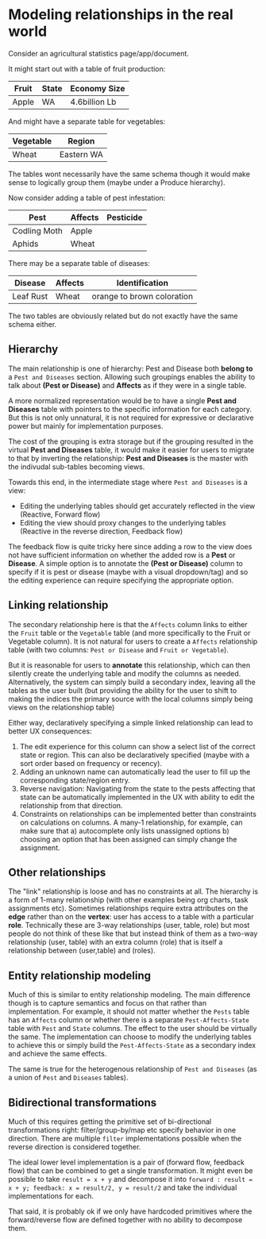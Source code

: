 # Modeling relationships in the real world

Consider an agricultural statistics page/app/document.

It might start out with a table of fruit production:

| Fruit | State | Economy Size |
| ----- | ----- | ------------ |
| Apple | WA    | 4.6billion Lb  |

And might have a separate table for vegetables:

| Vegetable | Region |
| --------- | ------ |
| Wheat     | Eastern WA |


The tables wont necessarily have the same schema though it would make sense to logically group them (maybe under a Produce hierarchy).

Now consider adding a table of pest infestation:

| Pest | Affects | Pesticide |
| ---- | ------- | ------- |
| Codling Moth | Apple |  |
| Aphids | Wheat | |

There may be a separate table of diseases:

| Disease | Affects | Identification |
| ------- | ------- | -------------- |
| Leaf Rust | Wheat | orange to brown coloration |

The two tables are obviously related but do not exactly have the same schema either.

## Hierarchy

The main relationship is one of hierarchy: Pest and Disease both **belong to** a `Pest and Diseases` section.  Allowing such groupings enables the ability to talk about **(Pest or Disease)** and **Affects** as if they were in a single table.

A more normalized representation would be to have a single **Pest and Diseases** table with pointers to the specific information for each category.  But this is not only unnatural, it is not required for expressive or declarative power but mainly for implementation purposes.

The cost of the grouping is extra storage but if the grouping resulted in the virtual **Pest and Diseases** table, it would make it easier for users to migrate to that by inverting the relationship:  **Pest and Diseases** is the master with the indivudal sub-tables becoming views.

Towards this end, in the intermediate stage where `Pest and Diseases` is a view:
* Editing the underlying tables should get accurately reflected in the view (Reactive, Forward flow)
* Editing the view should proxy changes to the underlying tables (Reactive in the reverse direction, Feedback flow)

The feedback flow is quite tricky here since adding a row to the view does not have sufficient information on whether the added row is a **Pest** or **Disease**.  A simple option is to annotate the **(Pest or Disease)** column to specify if it is pest  or disease (maybe with a visual dropdown/tag) and so the editing experience can require specifying the appropriate option.

## Linking relationship

The secondary relationship here is that the `Affects` column links to either the `Fruit` table or the `Vegetable` table (and more specifically to the Fruit or Vegetable column).  It is not natural for users to create a  `Affects` relationship table (with two columns: `Pest or Disease` and `Fruit or Vegetable`).

But it is reasonable for users to **annotate** this relationship, which can then silently create the underlying table and modify the columns as needed.  Alternatively, the system can simply build a secondary index, leaving all the tables as the user built (but providing  the ability for the user to shift to making the indices the primary source with the local columns simply being views on the relationshiop table)

Either way, declaratively specifying a simple linked relationship can lead to better UX consequences:

1. The edit experience for this column can show a select list of the correct state or region.   This can also be declaratively specified (maybe with a sort order based on frequency or recency).
2. Adding an unknown name can automatically lead the user to fill up the corresponding state/region entry.
3. Reverse navigation: Navigating from the state to the pests affecting that state can be automatically implemented in the UX with ability to edit the relationship from that direction.
4. Constraints on relationships can be implemented better than constraints on calculations on columns.  A many-1 relationship, for example, can make sure that a) autocomplete only lists unassigned options b) choosing an option that has been assigned can simply change the assignment.

## Other relationships

The "link" relationship is loose and has no constraints at all. The hierarchy is a form of 1-many relationship (with other examples being org charts, task assignments etc).  Sometimes relationships require extra attributes on the **edge** rather than on the **vertex**: user has access to a table with a particular **role**.  Technically these are 3-way relationships (user, table, role) but most people do not think of these like that  but instead think of them as a two-way relationship (user, table) with an extra column (role) that is itself a relationship between (user,table) and (roles).

## Entity relationship modeling

Much of this is similar to entity relationship modeling.  The main difference though is to capture semantics and focus on that rather than implementation.  For example, it should not matter whether the `Pests` table has an `Affects` column or whether there is a separate `Pest-Affects-State` table with `Pest` and `State` columns.  The effect to the user should be virtually the same.  The implementation can choose  to modify the underlying  tables to achieve this or simply build the `Pest-Affects-State` as a secondary index and achieve the same effects.

The same is true for the heterogenous relationship of `Pest and Diseases` (as a union of `Pest` and `Diseases` tables).

## Bidirectional transformations

Much of this requires getting the primitive set of bi-directional transformations right: filter/group-by/map etc specify behavior in one direction.  There are multiple `filter` implementations possible when the reverse direction is considered together.

The ideal lower level implementation is a pair of (forward flow, feedback flow) that can be combined to get a single transformation.  It might even be possible to take `result = x + y` and decompose it into `forward : result = x + y; feedback: x = result/2, y = result/2` and take the individual implementations for each.

That said, it is probably ok if we only have hardcoded primitives where the forward/reverse flow are defined together with no ability to decompose them.
